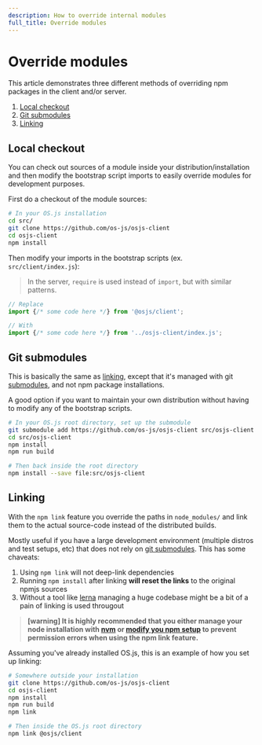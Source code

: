 ```yaml
---
description: How to override internal modules
full_title: Override modules
---
```


# Override modules

This article demonstrates three different methods of overriding npm packages in the client and/or server.

1. [Local checkout](#local-checkout)
3. [Git submodules](#git-submodules)
2. [Linking](#linking)

## Local checkout

You can check out sources of a module inside your distribution/installation and then modify the bootstrap script imports to easily override modules for development purposes.

First do a checkout of the module sources:

```bash
# In your OS.js installation
cd src/
git clone https://github.com/os-js/osjs-client
cd osjs-client
npm install
```

Then modify your imports in the bootstrap scripts (ex. `src/client/index.js`):

> In the server, `require` is used instead of `import`, but with similar patterns.

```javascript
// Replace
import {/* some code here */} from '@osjs/client';

// With
import {/* some code here */} from '../osjs-client/index.js';
```

## Git submodules

This is basically the same as [linking](#linking), except that it's managed with git [submodules](https://git-scm.com/book/en/v2/Git-Tools-Submodules), and not npm package installations.

A good option if you want to maintain your own distribution without having to modify any of the bootstrap scripts.

```bash
# In your OS.js root directory, set up the submodule
git submodule add https://github.com/os-js/osjs-client src/osjs-client
cd src/osjs-client
npm install
npm run build

# Then back inside the root directory
npm install --save file:src/osjs-client
```

## Linking

With the `npm link` feature you override the paths in `node_modules/` and link them to the actual source-code instead of the distributed builds.

Mostly useful if you have a large development environment (multiple distros and test setups, etc) that does not rely on [git submodules](#git-submodules). This has some chaveats:

1. Using `npm link` will not deep-link dependencies
2. Running `npm install` after linking **will reset the links** to the original npmjs sources
3. Without a tool like [lerna](https://github.com/lerna/lerna) managing a huge codebase might be a bit of a pain of linking is used througout

> **[warning] It is highly recommended that you either manage your node installation with [nvm](https://github.com/creationix/nvm) or [modify you npm setup](https://docs.npmjs.com/getting-started/fixing-npm-permissions) to prevent permission errors when using the npm link feature.**

Assuming you've already installed OS.js, this is an example of how you set up linking:

```bash
# Somewhere outside your installation
git clone https://github.com/os-js/osjs-client
cd osjs-client
npm install
npm run build
npm link

# Then inside the OS.js root directory
npm link @osjs/client
```
